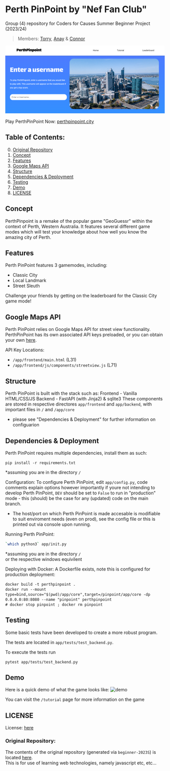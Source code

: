   # Perth PinPoint by "Nef Fan Club"  
Group (4) repository for Coders for Causes Summer Beginner Project (2023/24)  
> Members: [Torry](https://torrytw.ooo), [Anay](https://github.com/Anay-Joshi26) & [Connor](https://github.com/CJFernie)

![banner](https://github.com/codersforcauses/beginner-2023summer-g4/blob/main/app/frontend/assets/banner.png?raw=true)

Play PerthPinPoint Now: [perthpinpoint.city](https://perthpinpoint.city)

## Table of Contents:
0. [Original Repository](#original-repository)
1. [Concept](#concept)
2. [Features](#features)
3. [Google Maps API](#google-maps-ai)
4. [Structure](#structure)  
5. [Dependencies & Deployment](#dependencies--deployment)
6. [Testing](#testing)
7. [Demo](#demo)  
8. [LICENSE](#license)

## Concept
PerthPinpoint is a remake of the popular game "GeoGuessr" within the context of Perth, Western Australia. It features several different game modes which will test your knowledge about how well you know the amazing city of Perth.

## Features
Perth PinPoint features 3 gamemodes, including:
- Classic City
- Local Landmark
- Street Sleuth 

Challenge your friends by getting on the leaderboard for the Classic City game mode!

## Google Maps API
Perth PinPoint relies on Google Maps API for street view functionality. PerthPinPoint has its own associated API keys preloaded, or you can obtain your own [here](https://developers.google.com/maps/documentation/embed/get-api-key).

API Key Locations:
- `/app/frontend/main.html` (L31)
- `/app/frontend/js/components/streetview.js` (L71)

## Structure
Perth PinPoint is built with the stack such as:
Frontend - Vanilla HTML/CSS/JS
Backend - FastAPI (with Jinja2) & sqlite3
These components are stored in respective directores `app/frontend` and `app/backend`, with important files in `/` and `/app/core`
- please see "Dependencies & Deployment" for further information on configuarion


## Dependencies & Deployment
Perth PinPoint requires multiple dependencies, install them as such: 
```
pip install -r requirements.txt
```
\*assuming you are in the directory `/`  

Configuration:
To configure Perth PinPoint, edit `app/config.py`, code comments explain options however importantly if youre not intending to develop Perth PinPoint, `DEV` should be set to `False` to run in "production" mode - this (should) be the case for any (updated) code on the main branch.
- The host/port on which Perth PinPoint is made accesable is modifiable to suit enviroment needs (even on prod), see the config file or this is printed out via console upon running.

Running Perth PinPoint:
```sh
`which python3` app/init.py
```
\*assuming you are in the directory `/`  
or the respective windows equivilent

Deploying with Docker:
A Dockerfile exists, note this is configured for production deployment:

```
docker build -t perthpinpoint .
docker run --mount type=bind,source="$(pwd)/app/core",target=/pinpoint/app/core -dp 0.0.0.0:80:8080 --name "pinpoint" perthpinpoint
# docker stop pinpoint ; docker rm pinpoint
```

## Testing

Some basic tests have been developed to create a more robust program.

The tests are located in `app/tests/test_backend.py`.

To execute the tests run

```
pytest app/tests/test_backend.py
```

## Demo
Here is a quick demo of what the game looks like:
![demo](https://github.com/codersforcauses/beginner-2023summer-g4/blob/main/app/frontend/assets/classic-city-demo.gif?raw=true)

You can visit the `/tutorial` page for more information on the game 

## LICENSE
License: [here](/LICENSE)

### Original Repository:
The contents of the original repository (generated via `beginner-2023S`) is located [here](/beginner-2023summer-g4.bak/).  
This is for use of learning web technologies, namely javascript etc, etc...
